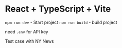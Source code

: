 # React + TypeScript + Vite

`npm run dev` - Start project
`npm run build` - build project

need `.env` for API key

Test case with NY News
